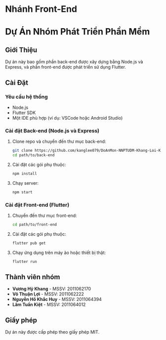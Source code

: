 # Nhánh Front-End

# Dự Án Nhóm Phát Triển Phần Mềm

## Giới Thiệu
Dự án này bao gồm phần back-end được xây dựng bằng Node.js và Express, và phần front-end được phát triển sử dụng Flutter. 

## Cài Đặt

### Yêu cầu hệ thống
- Node.js
- Flutter SDK
- Một IDE phù hợp (ví dụ: VSCode hoặc Android Studio)

### Cài đặt Back-end (Node.js và Express)

1. Clone repo và chuyển đến thư mục back-end:
    ```bash
    git clone https://github.com/kanglee079/DoAnMon-NNPTUDM-Khang-Loi-Kiet-Huy
    cd path/to/back-end
    ```

2. Cài đặt các gói phụ thuộc:
    ```bash
    npm install
    ```

3. Chạy server:
    ```bash
    npm start
    ```

### Cài đặt Front-end (Flutter)

1. Chuyển đến thư mục front-end:
    ```bash
    cd path/to/front-end
    ```

2. Cài đặt các gói phụ thuộc:
    ```bash
    flutter pub get
    ```

3. Chạy ứng dụng trên máy ảo hoặc thiết bị thật:
    ```bash
    flutter run
    ```

## Thành viên nhóm

- **Vương Hỷ Khang** - MSSV: 2011062170
- **Võ Thuận Lợi** - MSSV: 2011062222
- **Nguyễn Hồ Khắc Huy** - MSSV: 2011064394
- **Lâm Tuấn Kiệt** - MSSV: 2011064012

## Giấy phép
Dự án này được cấp phép theo giấy phép MIT.
